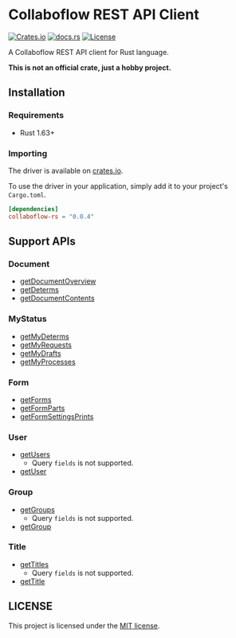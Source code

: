 # Collaboflow REST API Client
[![Crates.io](https://img.shields.io/crates/v/collaboflow-rs.svg)](https://crates.io/crates/collaboflow-rs)
[![docs.rs](https://docs.rs/collaboflow-rs/badge.svg)](https://docs.rs/collaboflow-rs)
[![License](https://img.shields.io/github/license/codemountains/collaboflow-rs)](LICENSE)

A Collaboflow REST API client for Rust language.

**This is not an official crate, just a hobby project.**

## Installation

### Requirements

- Rust 1.63+

### Importing

The driver is available on [crates.io](https://crates.io/crates/collaboflow-rs).

To use the driver in your application, simply add it to your project's `Cargo.toml`.

```toml
[dependencies]
collaboflow-rs = "0.0.4"
```

## Support APIs

### Document

- [getDocumentOverview](http://docs.collaboflow.com/api-docs/#/Document/getDocumentOverview)
- [getDeterms](http://docs.collaboflow.com/api-docs/#/Document/getDeterms)
- [getDocumentContents](http://docs.collaboflow.com/api-docs/#/Document/getDocumentContents)

### MyStatus

- [getMyDeterms](http://docs.collaboflow.com/api-docs/#/MyStatus/getMyDeterms)
- [getMyRequests](http://docs.collaboflow.com/api-docs/#/MyStatus/getMyRequests)
- [getMyDrafts](http://docs.collaboflow.com/api-docs/#/MyStatus/getMyDrafts)
- [getMyProcesses](http://docs.collaboflow.com/api-docs/#/MyStatus/getMyProcesses)

### Form

- [getForms](http://docs.collaboflow.com/api-docs/#/Form/getForms)
- [getFormParts](http://docs.collaboflow.com/api-docs/#/Form/getFormParts)
- [getFormSettingsPrints](http://docs.collaboflow.com/api-docs/#/Form/getFormSettingsPrints)

### User

- [getUsers](http://docs.collaboflow.com/api-docs/#/User/getUsers)
  - Query `fields` is not supported.
- [getUser](http://docs.collaboflow.com/api-docs/#/User/getUser)

### Group

- [getGroups](http://docs.collaboflow.com/api-docs/#/Group/getGroups)
  - Query `fields` is not supported.
- [getGroup](http://docs.collaboflow.com/api-docs/#/Group/getGroup)

### Title

- [getTitles](http://docs.collaboflow.com/api-docs/#/Title/getTitles)
  - Query `fields` is not supported.
- [getTitle](http://docs.collaboflow.com/api-docs/#/Title/getTitle)

## LICENSE

This project is licensed under the [MIT license](LICENSE).
